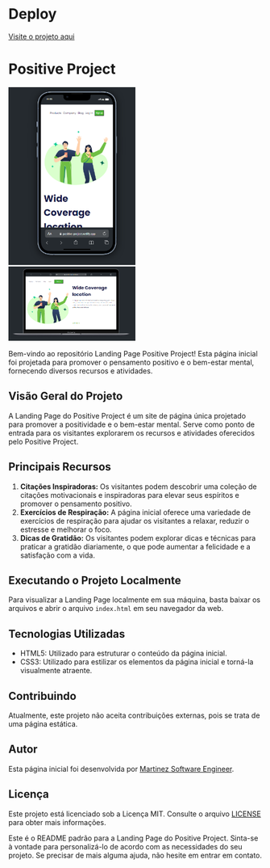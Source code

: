 <h1>Deploy</h1>
<a href="https://positive-project.netlify.app/">Visite o projeto aqui</a>

<h1>Positive Project</h1>

<img src="https://raw.githubusercontent.com/LucMLC/Projeto-positive/master/Captura%20de%20tela%202024-02-12%20115336.png?token=GHSAT0AAAAAACNELNXDU3MOQHXRUAHB5LHUZOKGIXA" alt="Positive Project Logo"  width="50%">

<img src="https://raw.githubusercontent.com/LucMLC/Projeto-positive/master/Captura%20de%20tela%202024-02-12%20115402.png?token=GHSAT0AAAAAACNELNXCCYQA4MRISPN6WBDUZOKGI2Q" alt="Positive Project Logo"  width="50%">

<p>Bem-vindo ao repositório Landing Page Positive Project! Esta página inicial foi projetada para promover o
pensamento positivo e o bem-estar mental, fornecendo diversos recursos e atividades.</p>

<h2>Visão Geral do Projeto</h2>

<p>A Landing Page do Positive Project é um site de página única projetado para promover a positividade e o bem-estar
mental. Serve como ponto de entrada para os visitantes explorarem os recursos e atividades oferecidos pelo
Positive Project.</p>

<h2>Principais Recursos</h2>

<ol>
<li><strong>Citações Inspiradoras:</strong> Os visitantes podem descobrir uma coleção de citações motivacionais e
inspiradoras para elevar seus espíritos e promover o pensamento positivo.</li>
<li><strong>Exercícios de Respiração:</strong> A página inicial oferece uma variedade de exercícios de
respiração para ajudar os visitantes a relaxar, reduzir o estresse e melhorar o foco.</li>
<li><strong>Dicas de Gratidão:</strong> Os visitantes podem explorar dicas e técnicas para praticar a gratidão
diariamente, o que pode aumentar a felicidade e a satisfação com a vida.</li>
</ol>

<h2>Executando o Projeto Localmente</h2>

<p>Para visualizar a Landing Page localmente em sua máquina, basta baixar os arquivos e abrir o arquivo <code>index.html</code> em seu navegador da web.</p>
<h2>Tecnologias Utilizadas</h2>
<ul>
<li>HTML5: Utilizado para estruturar o conteúdo da página inicial.</li>
<li>CSS3: Utilizado para estilizar os elementos da página inicial e torná-la visualmente atraente.</li>
</ul>

<h2>Contribuindo</h2>

<p>Atualmente, este projeto não aceita contribuições externas, pois se trata de uma página estática.</p>

<h2>Autor</h2>
<p>Esta página inicial foi desenvolvida por <a href="https://github.com/LucMLC">Martinez Software Engineer</a>.</p>

<h2>Licença</h2>

<p>Este projeto está licenciado sob a Licença MIT. Consulte o arquivo <a href="LICENSE">LICENSE</a> para obter mais informações.</p>

   

<p>Este é o README padrão para a Landing Page do Positive Project. Sinta-se à vontade para personalizá-lo de acordo com as necessidades do seu projeto. Se precisar de mais alguma ajuda, não hesite em entrar em contato.</p>
